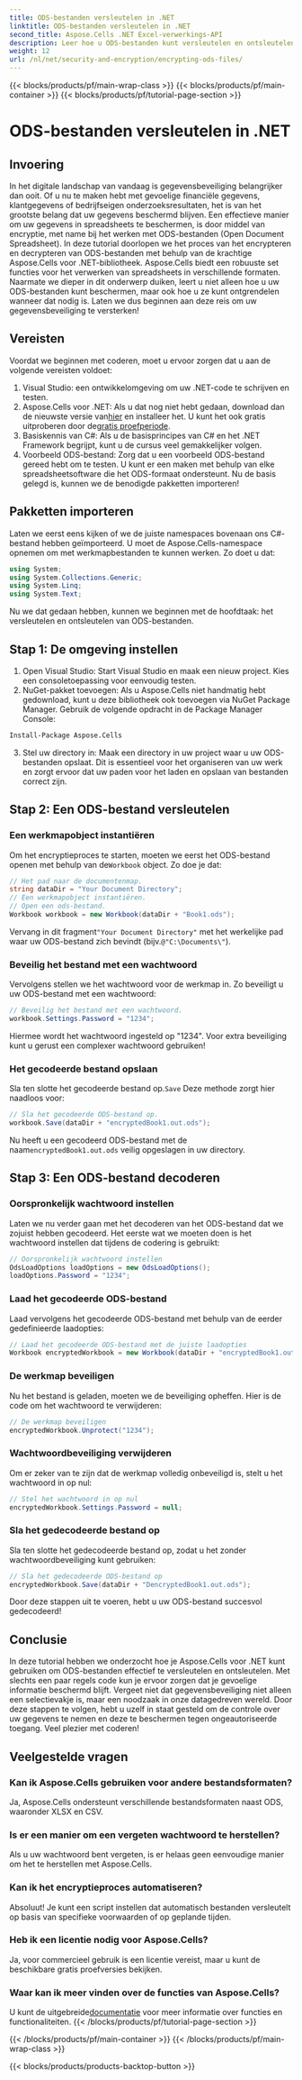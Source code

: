 ```yaml
---
title: ODS-bestanden versleutelen in .NET
linktitle: ODS-bestanden versleutelen in .NET
second_title: Aspose.Cells .NET Excel-verwerkings-API
description: Leer hoe u ODS-bestanden kunt versleutelen en ontsleutelen met Aspose.Cells voor .NET. Een stapsgewijze handleiding voor het beveiligen van uw gegevens.
weight: 12
url: /nl/net/security-and-encryption/encrypting-ods-files/
---
```


{{< blocks/products/pf/main-wrap-class >}}
{{< blocks/products/pf/main-container >}}
{{< blocks/products/pf/tutorial-page-section >}}

# ODS-bestanden versleutelen in .NET

## Invoering
In het digitale landschap van vandaag is gegevensbeveiliging belangrijker dan ooit. Of u nu te maken hebt met gevoelige financiële gegevens, klantgegevens of bedrijfseigen onderzoeksresultaten, het is van het grootste belang dat uw gegevens beschermd blijven. Een effectieve manier om uw gegevens in spreadsheets te beschermen, is door middel van encryptie, met name bij het werken met ODS-bestanden (Open Document Spreadsheet). In deze tutorial doorlopen we het proces van het encrypteren en decrypteren van ODS-bestanden met behulp van de krachtige Aspose.Cells voor .NET-bibliotheek.
Aspose.Cells biedt een robuuste set functies voor het verwerken van spreadsheets in verschillende formaten. Naarmate we dieper in dit onderwerp duiken, leert u niet alleen hoe u uw ODS-bestanden kunt beschermen, maar ook hoe u ze kunt ontgrendelen wanneer dat nodig is. Laten we dus beginnen aan deze reis om uw gegevensbeveiliging te versterken!
## Vereisten
Voordat we beginnen met coderen, moet u ervoor zorgen dat u aan de volgende vereisten voldoet:
1. Visual Studio: een ontwikkelomgeving om uw .NET-code te schrijven en testen.
2. Aspose.Cells voor .NET: Als u dat nog niet hebt gedaan, download dan de nieuwste versie van[hier](https://releases.aspose.com/cells/net/) en installeer het. U kunt het ook gratis uitproberen door de[gratis proefperiode](https://releases.aspose.com/).
3. Basiskennis van C#: Als u de basisprincipes van C# en het .NET Framework begrijpt, kunt u de cursus veel gemakkelijker volgen.
4. Voorbeeld ODS-bestand: Zorg dat u een voorbeeld ODS-bestand gereed hebt om te testen. U kunt er een maken met behulp van elke spreadsheetsoftware die het ODS-formaat ondersteunt.
Nu de basis gelegd is, kunnen we de benodigde pakketten importeren!
## Pakketten importeren
Laten we eerst eens kijken of we de juiste namespaces bovenaan ons C#-bestand hebben geïmporteerd. U moet de Aspose.Cells-namespace opnemen om met werkmapbestanden te kunnen werken. Zo doet u dat:
```csharp
using System;
using System.Collections.Generic;
using System.Linq;
using System.Text;
```
Nu we dat gedaan hebben, kunnen we beginnen met de hoofdtaak: het versleutelen en ontsleutelen van ODS-bestanden.
## Stap 1: De omgeving instellen
1. Open Visual Studio: Start Visual Studio en maak een nieuw project. Kies een consoletoepassing voor eenvoudig testen.
2. NuGet-pakket toevoegen: Als u Aspose.Cells niet handmatig hebt gedownload, kunt u deze bibliotheek ook toevoegen via NuGet Package Manager. Gebruik de volgende opdracht in de Package Manager Console:
```bash
Install-Package Aspose.Cells
```
3. Stel uw directory in: Maak een directory in uw project waar u uw ODS-bestanden opslaat. Dit is essentieel voor het organiseren van uw werk en zorgt ervoor dat uw paden voor het laden en opslaan van bestanden correct zijn.

## Stap 2: Een ODS-bestand versleutelen
### Een werkmapobject instantiëren
 Om het encryptieproces te starten, moeten we eerst het ODS-bestand openen met behulp van de`Workbook` object. Zo doe je dat:
```csharp
// Het pad naar de documentenmap.
string dataDir = "Your Document Directory";
// Een werkmapobject instantiëren.
// Open een ods-bestand.
Workbook workbook = new Workbook(dataDir + "Book1.ods");
```
 Vervang in dit fragment`"Your Document Directory"` met het werkelijke pad waar uw ODS-bestand zich bevindt (bijv.`@"C:\Documents\"`).
### Beveilig het bestand met een wachtwoord
Vervolgens stellen we het wachtwoord voor de werkmap in. Zo beveiligt u uw ODS-bestand met een wachtwoord:
```csharp
// Beveilig het bestand met een wachtwoord.
workbook.Settings.Password = "1234";
```
Hiermee wordt het wachtwoord ingesteld op "1234". Voor extra beveiliging kunt u gerust een complexer wachtwoord gebruiken!
### Het gecodeerde bestand opslaan
 Sla ten slotte het gecodeerde bestand op.`Save` Deze methode zorgt hier naadloos voor:
```csharp
// Sla het gecodeerde ODS-bestand op.
workbook.Save(dataDir + "encryptedBook1.out.ods");
```
 Nu heeft u een gecodeerd ODS-bestand met de naam`encryptedBook1.out.ods` veilig opgeslagen in uw directory.
## Stap 3: Een ODS-bestand decoderen
### Oorspronkelijk wachtwoord instellen
Laten we nu verder gaan met het decoderen van het ODS-bestand dat we zojuist hebben gecodeerd. Het eerste wat we moeten doen is het wachtwoord instellen dat tijdens de codering is gebruikt:
```csharp
// Oorspronkelijk wachtwoord instellen
OdsLoadOptions loadOptions = new OdsLoadOptions();
loadOptions.Password = "1234";
```
### Laad het gecodeerde ODS-bestand
Laad vervolgens het gecodeerde ODS-bestand met behulp van de eerder gedefinieerde laadopties:
```csharp
// Laad het gecodeerde ODS-bestand met de juiste laadopties
Workbook encryptedWorkbook = new Workbook(dataDir + "encryptedBook1.out.ods", loadOptions);
```
### De werkmap beveiligen
Nu het bestand is geladen, moeten we de beveiliging opheffen. Hier is de code om het wachtwoord te verwijderen:
```csharp
// De werkmap beveiligen
encryptedWorkbook.Unprotect("1234");
```
### Wachtwoordbeveiliging verwijderen
Om er zeker van te zijn dat de werkmap volledig onbeveiligd is, stelt u het wachtwoord in op nul:
```csharp
// Stel het wachtwoord in op nul
encryptedWorkbook.Settings.Password = null;
```
### Sla het gedecodeerde bestand op
Sla ten slotte het gedecodeerde bestand op, zodat u het zonder wachtwoordbeveiliging kunt gebruiken:
```csharp
// Sla het gedecodeerde ODS-bestand op
encryptedWorkbook.Save(dataDir + "DencryptedBook1.out.ods");
```
Door deze stappen uit te voeren, hebt u uw ODS-bestand succesvol gedecodeerd!
## Conclusie
In deze tutorial hebben we onderzocht hoe je Aspose.Cells voor .NET kunt gebruiken om ODS-bestanden effectief te versleutelen en ontsleutelen. Met slechts een paar regels code kun je ervoor zorgen dat je gevoelige informatie beschermd blijft. Vergeet niet dat gegevensbeveiliging niet alleen een selectievakje is, maar een noodzaak in onze datagedreven wereld.
Door deze stappen te volgen, hebt u uzelf in staat gesteld om de controle over uw gegevens te nemen en deze te beschermen tegen ongeautoriseerde toegang. Veel plezier met coderen!
## Veelgestelde vragen
### Kan ik Aspose.Cells gebruiken voor andere bestandsformaten?
Ja, Aspose.Cells ondersteunt verschillende bestandsformaten naast ODS, waaronder XLSX en CSV.
### Is er een manier om een vergeten wachtwoord te herstellen?
Als u uw wachtwoord bent vergeten, is er helaas geen eenvoudige manier om het te herstellen met Aspose.Cells.
### Kan ik het encryptieproces automatiseren?
Absoluut! Je kunt een script instellen dat automatisch bestanden versleutelt op basis van specifieke voorwaarden of op geplande tijden.
### Heb ik een licentie nodig voor Aspose.Cells?
Ja, voor commercieel gebruik is een licentie vereist, maar u kunt de beschikbare gratis proefversies bekijken.
### Waar kan ik meer vinden over de functies van Aspose.Cells?
 U kunt de uitgebreide[documentatie](https://reference.aspose.com/cells/net/) voor meer informatie over functies en functionaliteiten.
{{< /blocks/products/pf/tutorial-page-section >}}

{{< /blocks/products/pf/main-container >}}
{{< /blocks/products/pf/main-wrap-class >}}

{{< blocks/products/products-backtop-button >}}
